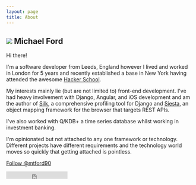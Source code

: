 ```yaml
---
layout: page
title: About
---
```


<div>
<h2><img class="me" src="{{site.baseurl}}images/me.png"></img> Michael Ford</h2>
</div>

Hi there!

I'm a software developer from Leeds, England however I lived and worked in London for 5 years and recently established a base in New York having attended the awesome [Hacker School](http://hackerschool.com).

My interests mainly lie (but are not limited to) front-end development. I've had heavy involvement with Django, Angular, and iOS development and am the author of [Silk](), a comprehensive profiling tool for Django and [Siesta](), an object mapping framework for the browser that targets REST APIs.

I've also worked with Q/KDB+ a time series database whilst working in investment banking. 

I'm opinionated but not attached to any one framework or technology. Different projects have different requirements and the technology world moves so quickly that getting attached is pointless. 

<a href="https://twitter.com/mtford90" class="twitter-follow-button" data-show-count="false">Follow @mtford90</a>
<script>!function(d,s,id){var js,fjs=d.getElementsByTagName(s)[0],p=/^http:/.test(d.location)?'http':'https';if(!d.getElementById(id)){js=d.createElement(s);js.id=id;js.src=p+'://platform.twitter.com/widgets.js';fjs.parentNode.insertBefore(js,fjs);}}(document, 'script', 'twitter-wjs');</script>

<iframe src="http://ghbtns.com/github-btn.html?user=mtford90&type=follow&count=false"
  allowtransparency="true" frameborder="0" scrolling="0" width="165" height="20"></iframe>